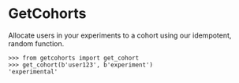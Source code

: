 # GetCohorts

Allocate users in your experiments to a cohort using our idempotent, random function.

```
>>> from getcohorts import get_cohort
>>> get_cohort(b'user123', b'experiment')
'experimental'

```
